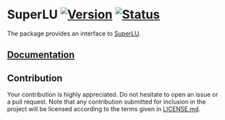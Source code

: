 # SuperLU [![Version][version-img]][version-url] [![Status][status-img]][status-url]

The package provides an interface to [SuperLU][1].

## [Documentation][doc]

## Contribution

Your contribution is highly appreciated. Do not hesitate to open an issue or a
pull request. Note that any contribution submitted for inclusion in the project
will be licensed according to the terms given in [LICENSE.md](LICENSE.md).

[1]: http://crd-legacy.lbl.gov/~xiaoye/SuperLU

[doc]: https://stainless-steel.github.io/superlu
[status-img]: https://travis-ci.org/stainless-steel/superlu.svg?branch=master
[status-url]: https://travis-ci.org/stainless-steel/superlu
[version-img]: https://img.shields.io/crates/v/superlu.svg
[version-url]: https://crates.io/crates/superlu
